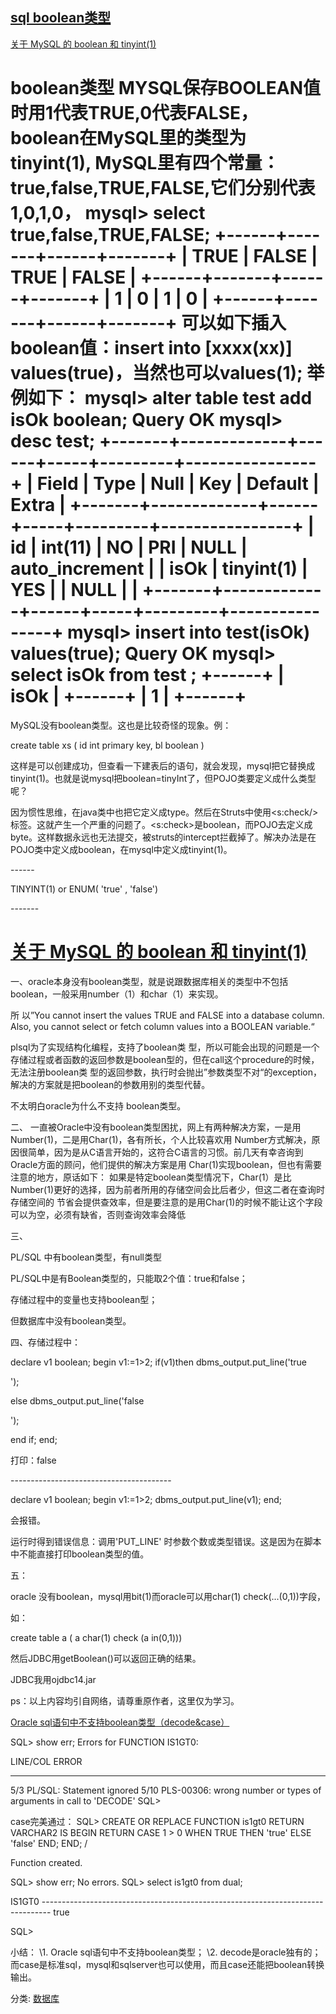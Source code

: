 ## [sql boolean类型](https://www.cnblogs.com/nucdy/p/5783515.html) 		

[关于 MySQL 的 boolean 和 tinyint(1)](http://www.cnblogs.com/xiaochaohuashengmi/archive/2011/08/25/2153011.html)

boolean类型
MYSQL保存BOOLEAN值时用1代表TRUE,0代表FALSE，boolean在MySQL里的类型为tinyint(1),
MySQL里有四个常量：true,false,TRUE,FALSE,它们分别代表1,0,1,0，
mysql> select true,false,TRUE,FALSE;
+------+-------+------+-------+
| TRUE | FALSE | TRUE | FALSE |
+------+-------+------+-------+
|    1 |     0 |    1 |     0 |
+------+-------+------+-------+
可以如下插入boolean值：insert into [xxxx(xx)] values(true)，当然也可以values(1);
举例如下：
mysql> alter table test add isOk boolean;
Query OK
mysql> desc test;
+-------+-------------+------+-----+---------+----------------+
| Field | Type        | Null | Key | Default | Extra          |
+-------+-------------+------+-----+---------+----------------+
| id    | int(11)     | NO   | PRI | NULL    | auto_increment |
| isOk  | tinyint(1)  | YES  |     | NULL    |                |
+-------+-------------+------+-----+---------+----------------+
mysql> insert into test(isOk) values(true);
Query OK
mysql> select isOk from test ;
+------+
| isOk |
+------+
|    1 |
+------+
=================

 MySQL没有boolean类型。这也是比较奇怪的现象。例：

create table xs (    id int primary key,    bl boolean )

这样是可以创建成功，但查看一下建表后的语句，就会发现，mysql把它替换成tinyint(1)。也就是说mysql把boolean=tinyInt了，但POJO类要定义成什么类型呢？

因为惯性思维，在java类中也把它定义成type。然后在Struts中使用<s:check/>标签。这就产生一个严重的问题了。<s:check>是boolean，而POJO去定义成byte。这样数据永远也无法提交，被struts的intercept拦截掉了。解决办法是在POJO类中定义成boolean，在mysql中定义成tinyint(1)。 

 

\------

 TINYINT(1) or ENUM( 'true' , 'false')

\-------

 

 

# [关于 MySQL 的 boolean 和 tinyint(1)](http://www.cnblogs.com/xiaochaohuashengmi/archive/2011/08/25/2153011.html)

一、oracle本身没有boolean类型，就是说跟数据库相关的类型中不包括boolean，一般采用number（1）和char（1）来实现。

所  以”You   cannot   insert   the   values   TRUE and   FALSE   into   a    database   column.  Also,   you   cannot   select   or   fetch    column   values into   a   BOOLEAN   variable.“

plsql为了实现结构化编程，支持了boolean类   型，所以可能会出现的问题是一个存储过程或者函数的返回参数是boolean型的，但在call这个procedure的时候，无法注册boolean类  型的返回参数，执行时会抛出”参数类型不对“的exception，解决的方案就是把boolean的参数用别的类型代替。

不太明白oracle为什么不支持 boolean类型。

二、  一直被Oracle中没有boolean类型困扰，网上有两种解决方案，一是用Number(1)，二是用Char(1)，各有所长，个人比较喜欢用  Number方式解决，原因很简单，因为是从C语言开始的，这符合C语言的习惯。前几天有幸咨询到Oracle方面的顾问，他们提供的解决方案是用  Char(1)实现boolean，但也有需要注意的地方，原话如下：  如果是特定boolean类型情况下，Char(1）是比Number(1)更好的选择，因为前者所用的存储空间会比后者少，但这二者在查询时存储空间的  节省会提供查效率，但是要注意的是用Char(1)的时候不能让这个字段可以为空，必须有缺省，否则查询效率会降低

三、

PL/SQL 中有boolean类型，有null类型

PL/SQL中是有Boolean类型的，只能取2个值：true和false；

存储过程中的变量也支持boolean型；

但数据库中没有boolean类型。

四、存储过程中：

declare 
v1 boolean;
begin 
v1:=1>2;
if(v1)then 
     dbms_output.put_line('true

');

else 
    dbms_output.put_line('false

');

end if;
end; 

打印：false

\----------------------------------------

declare 
v1 boolean;
begin 
v1:=1>2;
dbms_output.put_line(v1);
end;

会报错。

运行时得到错误信息：调用'PUT_LINE' 时参数个数或类型错误。这是因为在脚本中不能直接打印boolean类型的值。


五：

oracle 没有boolean，mysql用bit(1)而oracle可以用char(1) check(...(0,1))字段，

如：

create table a ( a char(1) check (a in(0,1)))

然后JDBC用getBoolean()可以返回正确的结果。

JDBC我用ojdbc14.jar

ps：以上内容均引自网络，请尊重原作者，这里仅为学习。

 

 

[Oracle sql语句中不支持boolean类型（decode&case）](http://blog.csdn.net/t0nsha/article/details/7828538)

SQL> show err;
Errors for FUNCTION IS1GT0:

LINE/COL ERROR
-------- -----------------------------------------------------------------
5/3      PL/SQL: Statement ignored
5/10     PLS-00306: wrong number or types of arguments in call to 'DECODE'
SQL>

case完美通过：
SQL> CREATE OR REPLACE FUNCTION is1gt0
  RETURN VARCHAR2
IS
BEGIN
  RETURN CASE 1 > 0
    WHEN TRUE
      THEN 'true'
    ELSE 'false'
  END;
END;
/

Function created.

SQL> show err;
No errors.
SQL> select is1gt0 from dual;

IS1GT0
\--------------------------------------------------------------------------------
true

SQL>


小结：
\1. Oracle sql语句中不支持boolean类型；
\2. decode是oracle独有的；而case是标准sql，mysql和sqlserver也可以使用，而且case还能把boolean转换输出。

 

  

分类: [数据库](https://www.cnblogs.com/nucdy/category/773796.html)